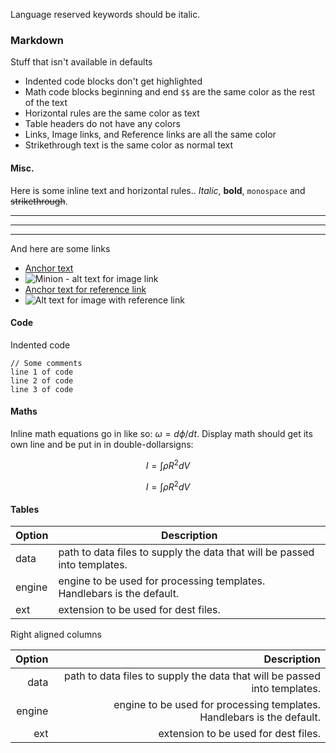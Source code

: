 Language reserved keywords should be italic.

### Markdown
Stuff that isn't available in defaults

- Indented code blocks don't get highlighted
- Math code blocks beginning and end `$$` are the same color as the rest of the text
- Horizontal rules are the same color as text
- Table headers do not have any colors
- Links, Image links, and Reference links are all the same color
- Strikethrough text is the same color as normal text

#### Misc.
Here is some inline text and horizontal rules.. *Italic*, **bold**, `monospace` and ~~strikethrough~~. 
___

---

***

And here are some links

- [Anchor text](http://dev.nodeca.com)
- ![Minion - alt text for image link](https://octodex.github.com/images/minion.png)
- [Anchor text for reference link][id]
- ![Alt text for image with reference link][id]

[id]: https://octodex.github.com/images/dojocat.jpg  "The Dojocat"

#### Code

Indented code

    // Some comments
    line 1 of code
    line 2 of code
    line 3 of code

#### Maths
Inline math equations go in like so: $\omega = d\phi / dt$. Display
math should get its own line and be put in in double-dollarsigns:

$$I = \int \rho R^{2} dV$$

$$
I = \int \rho R^{2} dV
$$



#### Tables

| Option | Description                                                               |
| ------ | ------------------------------------------------------------------------- |
| data   | path to data files to supply the data that will be passed into templates. |
| engine | engine to be used for processing templates. Handlebars is the default.    |
| ext    | extension to be used for dest files.                                      |

Right aligned columns

| Option |                                                               Description |
| -----: | ------------------------------------------------------------------------: |
|   data | path to data files to supply the data that will be passed into templates. |
| engine |    engine to be used for processing templates. Handlebars is the default. |
|    ext |                                      extension to be used for dest files. |

